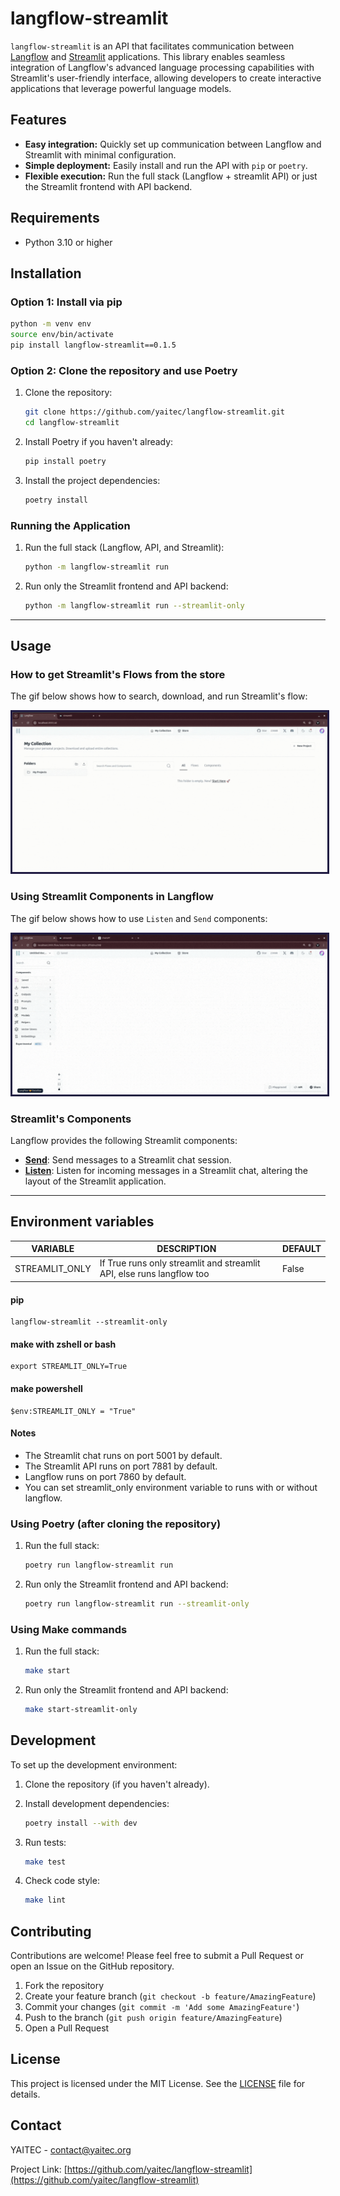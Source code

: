 # langflow-streamlit

`langflow-streamlit` is an API that facilitates communication between [Langflow](https://github.com/logspace-ai/langflow) and [Streamlit](https://streamlit.io/) applications. This library enables seamless integration of Langflow's advanced language processing capabilities with Streamlit's user-friendly interface, allowing developers to create interactive applications that leverage powerful language models.

## Features

- **Easy integration:** Quickly set up communication between Langflow and Streamlit with minimal configuration.
- **Simple deployment:** Easily install and run the API with `pip` or `poetry`.
- **Flexible execution:** Run the full stack (Langflow + streamlit API) or just the Streamlit frontend with API backend.

## Requirements

- Python 3.10 or higher
## Installation

### Option 1: Install via pip

```bash
python -m venv env
source env/bin/activate
pip install langflow-streamlit==0.1.5
```

### Option 2: Clone the repository and use Poetry

1. Clone the repository:
   ```bash
   git clone https://github.com/yaitec/langflow-streamlit.git
   cd langflow-streamlit
   ```

2. Install Poetry if you haven't already:
   ```bash
   pip install poetry
   ```

3. Install the project dependencies:
   ```bash
   poetry install
   ```

### Running the Application

1. Run the full stack (Langflow, API, and Streamlit):
   ```bash
   python -m langflow-streamlit run
   ```

2. Run only the Streamlit frontend and API backend:
   ```bash
   python -m langflow-streamlit run --streamlit-only
   ```

---

## Usage

###  How to get Streamlit's Flows from the store

The gif below shows how to search, download, and run Streamlit's flow:

<p align="center">
  <img src="./docs/static/streamlit_how_to_get_flows.gif" alt="Your GIF" style="border: 3px solid #211C43;">
</p>


### Using Streamlit Components in Langflow

The gif below shows how to use `Listen` and `Send` components:

<p align="center">
  <img src="./docs/static/streamlit_how_to_connect_components.gif" alt="Your GIF" style="border: 3px solid #211C43;">
</p>


### Streamlit's Components

Langflow provides the following Streamlit components:

- **[Send](./send.md)**: Send messages to a Streamlit chat session.
- **[Listen](./listen.md)**: Listen for incoming messages in a Streamlit chat, altering the layout of the Streamlit application.

---

## Environment variables

| VARIABLE       | DESCRIPTION                                                  | DEFAULT |
| -------------- | ------------------------------------------------------------ | ------- |
| STREAMLIT_ONLY | If True runs only streamlit and streamlit API, else runs langflow too | False   |

#### pip

```
langflow-streamlit --streamlit-only
```

#### make with zshell or bash

```
export STREAMLIT_ONLY=True
```

#### make powershell

```
$env:STREAMLIT_ONLY = "True"
```

#### Notes

  - The Streamlit chat runs on port 5001 by default.
  - The Streamlit API runs on port 7881 by default.
  - Langflow runs on port 7860 by default.
  - You can set streamlit_only environment variable to runs with or without langflow.

### Using Poetry (after cloning the repository)

1. Run the full stack:
   ```bash
   poetry run langflow-streamlit run
   ```

2. Run only the Streamlit frontend and API backend:
   ```bash
   poetry run langflow-streamlit run --streamlit-only
   ```

### Using Make commands

1. Run the full stack:
   ```bash
   make start
   ```

2. Run only the Streamlit frontend and API backend:
   ```bash
   make start-streamlit-only
   ```

## Development

To set up the development environment:

1. Clone the repository (if you haven't already).
2. Install development dependencies:
   ```bash
   poetry install --with dev
   ```

3. Run tests:
   ```bash
   make test
   ```

4. Check code style:
   ```bash
   make lint
   ```

## Contributing

Contributions are welcome! Please feel free to submit a Pull Request or open an Issue on the GitHub repository.

1. Fork the repository
2. Create your feature branch (`git checkout -b feature/AmazingFeature`)
3. Commit your changes (`git commit -m 'Add some AmazingFeature'`)
4. Push to the branch (`git push origin feature/AmazingFeature`)
5. Open a Pull Request

## License

This project is licensed under the MIT License. See the [LICENSE](./LICENSE) file for details.

## Contact

YAITEC - contact@yaitec.org

Project Link: [https://github.com/yaitec/langflow-streamlit](https://github.com/yaitec/langflow-streamlit)
